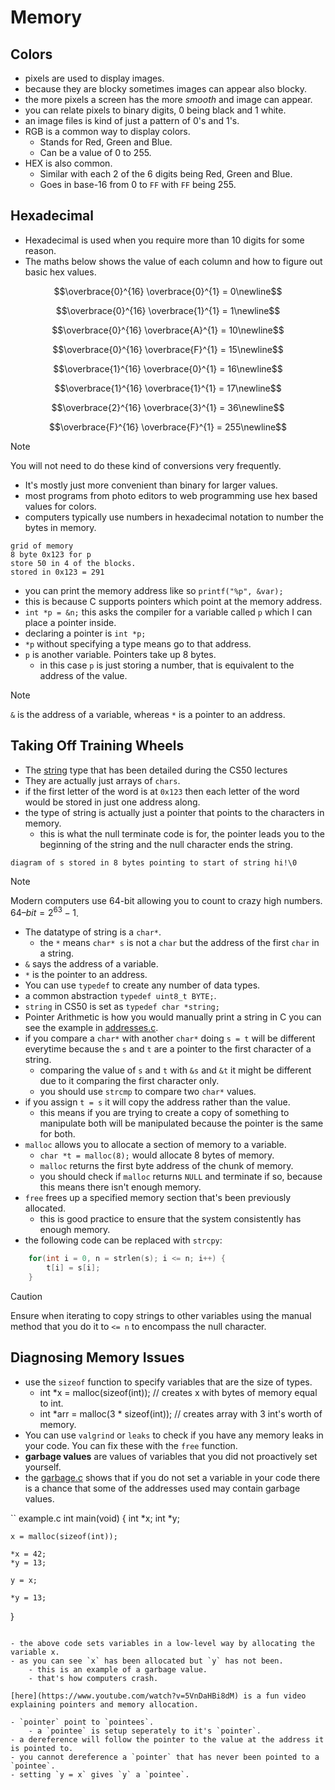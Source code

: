 # Memory 

## Colors

- pixels are used to display images.
- because they are blocky sometimes images can appear also blocky.
- the more pixels a screen has the more _smooth_ and image can appear.
- you can relate pixels to binary digits, 0 being black and 1 white.
- an image files is kind of just a pattern of 0's and 1's. 
- RGB is a common way to display colors.
    - Stands for Red, Green and Blue. 
    - Can be a value of 0 to 255.
- HEX is also common.  
    - Similar with each 2 of the 6 digits being Red, Green and Blue.
    - Goes in base-16 from 0 to `FF` with `FF` being 255.

## Hexadecimal

- Hexadecimal is used when you require more than 10 digits for some reason.
- The maths below shows the value of each column and how to figure out basic hex values.

``` math
\overbrace{0}^{16} \overbrace{0}^{1} = 0\newline
```
``` math
\overbrace{0}^{16} \overbrace{1}^{1} = 1\newline
```
``` math
\overbrace{0}^{16} \overbrace{A}^{1} = 10\newline
```
``` math
\overbrace{0}^{16} \overbrace{F}^{1} = 15\newline
```
``` math
\overbrace{1}^{16} \overbrace{0}^{1} = 16\newline
```
``` math
\overbrace{1}^{16} \overbrace{1}^{1} = 17\newline
```
``` math
\overbrace{2}^{16} \overbrace{3}^{1} = 36\newline
```
``` math
\overbrace{F}^{16} \overbrace{F}^{1} = 255\newline
```

> [!NOTE]
> You will not need to do these kind of conversions very frequently.

- It's mostly just more convenient than binary for larger values.
- most programs from photo editors to web programming use hex based values for colors.
- computers typically use numbers in hexadecimal notation to number the bytes in memory. 

```
grid of memory
8 byte 0x123 for p
store 50 in 4 of the blocks. 
stored in 0x123 = 291 
``` 

- you can print the memory address like so `printf("%p", &var);`
- this is because C supports pointers which point at the memory address.
- `int *p = &n;` this asks the compiler for a variable called `p` which I can place a pointer inside.
- declaring a pointer is `int *p;`
- `*p` without specifying a type means go to that address.
- `p` is another variable. Pointers take up 8 bytes.
    - in this case `p` is just storing a number, that is equivalent to the address of the value.

> [!NOTE]
> `&` is the address of a variable, whereas `*` is a pointer to an address.

## Taking Off Training Wheels

- The [string](https://manual.cs50.io/3/get_string) type that has been detailed during the CS50 lectures
- They are actually just arrays of `chars`.
- if the first letter of the word is at `0x123` then each letter of the word would be stored in just one address along.
- the type of string is actually just a pointer that points to the characters in memory.
    - this is what the null terminate code is for, the pointer leads you to the beginning of the string and the null character ends the string.

```
diagram of s stored in 8 bytes pointing to start of string hi!\0
```

> [!NOTE]
> Modern computers use 64-bit allowing you to count to crazy high numbers. $64–bit = 2^{63} - 1$.

- The datatype of string is a `char*`. 
    - the `*` means `char* s` is not a `char` but the address of the first `char` in a string.
- `&` says the address of a variable.
- `*` is the pointer to an address.
- You can use `typedef` to create any number of data types.
- a common abstraction `typedef uint8_t BYTE;`.
- `string` in CS50 is set as `typedef char *string;`
- Pointer Arithmetic is how you would manually print a string in C you can see the example in [addresses.c](./addresses.c). 
- if you compare a `char*` with another `char*` doing `s = t` will be different everytime because the `s` and `t` are a pointer to the first character of a string.
    - comparing the value of `s` and `t` with `&s` and `&t` it might be different due to it comparing the first character only.
    - you should use `strcmp` to compare two `char*` values.
- if you assign `t = s` it will copy the address rather than the value.
    - this means if you are trying to create a copy of something to manipulate both will be manipulated because the pointer is the same for both.
- `malloc` allows you to allocate a section of memory to a variable.
    - `char *t = malloc(8);` would allocate 8 bytes of memory.
    - `malloc` returns the first byte address of the chunk of memory.
    - you should check if `malloc` returns `NULL` and terminate if so, because this means there isn't enough memory.
- `free` frees up a specified memory section that's been previously allocated.
    - this is good practice to ensure that the system consistently has enough memory.
- the following code can be replaced with `strcpy`:
``` c
	for(int i = 0, n = strlen(s); i <= n; i++) {
		t[i] = s[i];
	}
```

> [!CAUTION]
> Ensure when iterating to copy strings to other variables using the manual method that you do it to `<= n` to encompass the null character.

## Diagnosing Memory Issues 

- use the `sizeof` function to specify variables that are the size of types.
    - int *x = malloc(sizeof(int)); // creates x with bytes of memory equal to int.
    - int *arr = malloc(3 * sizeof(int)); // creates array with 3 int's worth of memory.
- You can use `valgrind` or `leaks` to check if you have any memory leaks in your code. You can fix these with the `free` function.
- **garbage values** are values of variables that you did not proactively set yourself.
- the [garbage.c](./garbage.c) shows that if you do not set a variable in your code there is a chance that some of the addresses used may contain garbage values.

`` example.c
int main(void) {
    int *x;
    int *y;

    x = malloc(sizeof(int));

    *x = 42;
    *y = 13;

    y = x;

    *y = 13;
}
```

- the above code sets variables in a low-level way by allocating the variable x.
- as you can see `x` has been allocated but `y` has not been.
    - this is an example of a garbage value.
    - that's how computers crash.

[here](https://www.youtube.com/watch?v=5VnDaHBi8dM) is a fun video explaining pointers and memory allocation.

- `pointer` point to `pointees`.
    - a `pointee` is setup seperately to it's `pointer`.
- a dereference will follow the pointer to the value at the address it is pointed to.
- you cannot dereference a `pointer` that has never been pointed to a `pointee`.
- setting `y = x` gives `y` a `pointee`.
